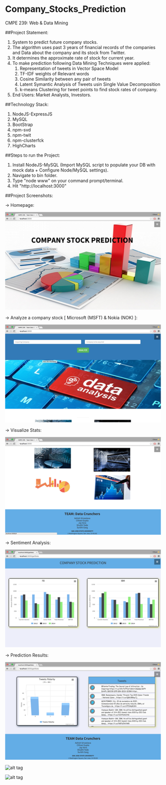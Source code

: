 # Company_Stocks_Prediction
CMPE 239: Web & Data Mining

##Project Statement:

1. System to predict future company stocks.
2. The algorithm uses past 3 years of financial records of the companies and Data about the company and its stock from Twitter.
3. It determines the approximate rate of stock for current year.
4. To make prediction following Data Mining Techniques were applied:
    1. Representation of tweets in Vector Space Model
    2. TF-IDF weights of Relevant words
    3. Cosine Similarity between any pair of tweets
    4. Latent Symantic Analysis of Tweets usin Single Value Decomposition
    5. k-means Clustering for tweet points to find stock rates of company.
5. End Users: Market Analysts, Investors.

##Technology Stack:
1. NodeJS-ExpressJS
2. MySQL
3. BootStrap
4. npm-svd
5. npm-twit
6. npm-clusterfck
7. HighCharts

##Steps to run the Project:
1. Install NodeJS-MySQL (Import MySQL script to populate your DB with mock data + Configure Node/MySQL settings).
2. Navigate to bin folder.
3. Type "node www" on your command prompt/terminal.
4. Hit "http://localhost:3000"

##Project Screenshots:

-> Homepage:

![alt tag](https://github.com/Chhavi1991Gupta/DataCrunchers/blob/master/Screenshots/Screen%20Shot%202015-11-20%20at%203.24.40%20PM.png)

-> Analyze a company stock [ Microsoft (MSFT) & Nokia (NOK) ]:

![alt tag](https://github.com/Chhavi1991Gupta/DataCrunchers/blob/master/Screenshots/Screen%20Shot%202015-11-20%20at%203.24.46%20PM.png)

-> Visualize Stats:

![alt tag](https://github.com/Chhavi1991Gupta/DataCrunchers/blob/master/Screenshots/Screen%20Shot%202015-11-20%20at%203.24.54%20PM.png)

-> Sentiment Analysis:

![alt tag](https://github.com/Chhavi1991Gupta/DataCrunchers/blob/master/Screenshots/Screen%20Shot%202015-11-20%20at%203.38.27%20PM.png)

-> Prediction Results:

![alt tag](https://github.com/Chhavi1991Gupta/DataCrunchers/blob/master/Screenshots/Screen%20Shot%202015-11-20%20at%203.38.45%20PM.png)

![alt tag](https://github.com/gargsurbhi2015/CMPE239-StockPrediction/blob/master/Screenshots/Screen%20Shot%202015-11-24%20at%203.03.56%20PM.png)

![alt tag](https://github.com/gargsurbhi2015/CMPE239-StockPrediction/blob/master/Screenshots/Screen%20Shot%202015-11-24%20at%203.52.12%20PM.png)
